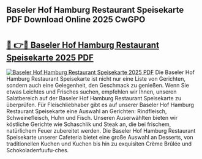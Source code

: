 ## Baseler Hof Hamburg Restaurant Speisekarte PDF Download Online 2025 CwGPO

# <h2><a href="http://gc781gf.nevu.top/?p=Baseler+Hof+Hamburg+Restaurant+Speisekarte">🔗 👉🔴 Baseler Hof Hamburg Restaurant Speisekarte 2025 PDF</a></h2>

[![Baseler Hof Hamburg Restaurant Speisekarte 2025 PDF](https://i.imgur.com/dBaPXMq.png)](http://gc781gf.nevu.top/?p=Baseler+Hof+Hamburg+Restaurant+Speisekarte)
Die Baseler Hof Hamburg Restaurant Speisekarte ist nicht nur eine Liste von Gerichten, sondern auch eine Gelegenheit, den Geschmack zu genießen. Wenn Sie etwas Leichtes und Frisches suchen, empfehlen wir Ihnen, unseren Salatbereich auf der Baseler Hof Hamburg Restaurant Speisekarte zu überprüfen. Für Fleischliebhaber gibt es auf unserer Baseler Hof Hamburg Restaurant Speisekarte eine Auswahl an Gerichten: Rindfleisch, Schweinefleisch, Huhn und Fisch. Unseren Auserwählten bieten wir köstliche Gerichte wie Schaschlik und Steak an, die bei frischem, natürlichem Feuer zubereitet werden. Die Baseler Hof Hamburg Restaurant Speisekarte unserer Cafeteria bietet eine große Auswahl an Desserts, von traditionellen Kuchen und Kuchen bis hin zu exquisiten Crème Brûlée und Schokoladenfuufu-ches.
